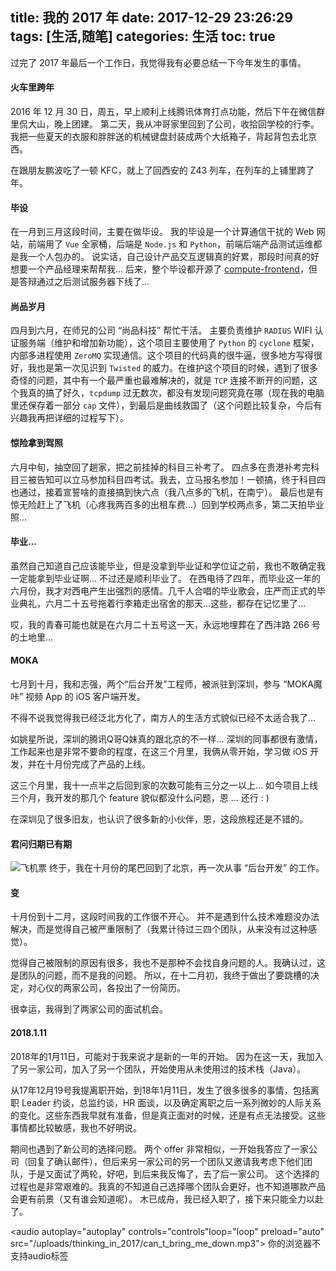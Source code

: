 title: 我的 2017 年
date: 2017-12-29 23:26:29
tags: [生活,随笔]
categories: 生活
toc: true
---
 
过完了 2017 年最后一个工作日，我觉得我有必要总结一下今年发生的事情。

#### 火车里跨年

2016 年 12 月 30 日，周五，早上顺利上线腾讯体育打点功能，然后下午在微信群里侃大山，晚上团建。
第二天，我从冲哥家里回到了公司，收拾回学校的行李。
我把一些夏天的衣服和胖胖送的机械键盘封装成两个大纸箱子，背起背包去北京西。

在跟朋友鹏波吃了一顿 KFC，就上了回西安的 Z43 列车，在列车的上铺里跨了年。

#### 毕设
在一月到三月这段时间，主要在做毕设。
我的毕设是一个计算通信干扰的 Web 网站，前端用了 `Vue` 全家桶，后端是 `Node.js` 和 `Python`，前端后端产品测试运维都是我一个人包办的。
说实话，自己设计产品交互逻辑真的好累，那段时间真的好想要一个产品经理来帮帮我...
后来，整个毕设都开源了  [compute-frontend](https://github.com/LTEdeployment/compute-frontend)，但是答辩通过之后测试服务器下线了...

#### 尚品岁月
四月到六月，在师兄的公司 “尚品科技” 帮忙干活。
主要负责维护 `RADIUS` WIFI 认证服务端（维护和增加新功能），这个项目主要使用了 `Python` 的 `cyclone` 框架，内部多进程使用 `ZeroMQ` 实现通信。这个项目的代码真的很牛逼，很多地方写得很好，我也是第一次见识到 `Twisted` 的威力。在维护这个项目的时候，遇到了很多奇怪的问题，其中有一个最严重也最难解决的，就是 `TCP` 连接不断开的问题，这个我真的搞了好久，`tcpdump` 过无数次，都没有发现问题究竟在哪（现在我的电脑里还保存着一部分 `cap` 文件），到最后是曲线救国了（这个问题比较复杂，今后有兴趣我再把详细的过程写下）。

#### 惊险拿到驾照
六月中旬，抽空回了趟家，把之前挂掉的科目三补考了。
四点多在贵港补考完科目三被告知可以立马参加科目四考试。我去，立马报名参加！一顿搞，终于科目四也通过，接着宣誓啥的直接搞到快六点（我八点多的飞机，在南宁）。
最后也是有惊无险赶上了飞机（心疼我两百多的出租车费...）回到学校两点多，第二天拍毕业照...

#### 毕业...
虽然自己知道自己应该能毕业，但是没拿到毕业证和学位证之前，我也不敢确定我一定能拿到毕业证啊...
不过还是顺利毕业了。
在西电待了四年，而毕业这一年的六月份，我才对西电产生出强烈的感情。几千人合唱的毕业歌会，庄严而正式的毕业典礼，六月二十五号拖着行李箱走出宿舍的那天...这些，都存在记忆里了...

哎，我的青春可能也就是在六月二十五号这一天，永远地埋葬在了西沣路 266 号的土地里...

#### MOKA
七月到十月，我和志强，两个“后台开发”工程师，被派驻到深圳，参与 “MOKA魔咔” 视频 App 的 iOS 客户端开发。

不得不说我觉得我已经泛北方化了，南方人的生活方式貌似已经不太适合我了...

如姚星所说，深圳的腾讯Q哥Q妹真的跟北京的不一样...
深圳的同事都很有激情，工作起来也是非常不要命的程度，在这三个月里，我俩从零开始，学习做 iOS 开发，并在十月份完成了产品的上线。

这三个月里，我十一点半之后回到家的次数可能有三分之一以上...
如今项目上线三个月，我开发的那几个 feature 貌似都没什么问题，恩 ... 还行 : )

在深圳见了很多旧友，也认识了很多新的小伙伴，恩，这段旅程还是不错的。

#### 君问归期已有期
![飞机票](/uploads/thinking_in_2017/passport.jpg)
终于，我在十月份的尾巴回到了北京，再一次从事 “后台开发” 的工作。

#### 变
十月份到十二月，这段时间我的工作很不开心。
并不是遇到什么技术难题没办法解决，而是觉得自己被严重限制了（我累计待过三四个团队，从来没有过这种感觉）。

觉得自己被限制的原因有很多，我也不是那种不会找自身问题的人。我确认过，这是团队的问题，而不是我的问题。
所以，在十二月初，我终于做出了要跳槽的决定，对心仪的两家公司，各投出了一份简历。

很幸运，我得到了两家公司的面试机会。

#### 2018.1.11
2018年的1月11日，可能对于我来说才是新的一年的开始。
因为在这一天，我加入了另一家公司，加入了另一个团队，开始使用从未使用过的技术栈（Java）。

从17年12月19号我提离职开始，到18年1月11日，发生了很多很多的事情，包括离职 Leader 约谈，总监约谈，HR 面谈，以及确定离职之后一系列微妙的人际关系的变化。这些东西我早就有准备，但是真正面对的时候，还是有点无法接受。这些事情都比较敏感，我也不好明说。

期间也遇到了新公司的选择问题。
两个 offer 非常相似，一开始我答应了一家公司（回复了确认邮件），但后来另一家公司的另一个团队又邀请我考虑下他们团队，于是又面试了两轮，好吧，到后来我反悔了，去了后一家公司。
这个选择的过程也是非常艰难的。我真的不知道自己选择哪个团队会更好，也不知道哪款产品会更有前景（又有谁会知道呢）。
木已成舟，我已经入职了，接下来只能全力以赴了。

<audio autoplay="autoplay" controls="controls"loop="loop" preload="auto"
            src="/uploads/thinking_in_2017/can_t_bring_me_down.mp3">
      你的浏览器不支持audio标签
</audio>
